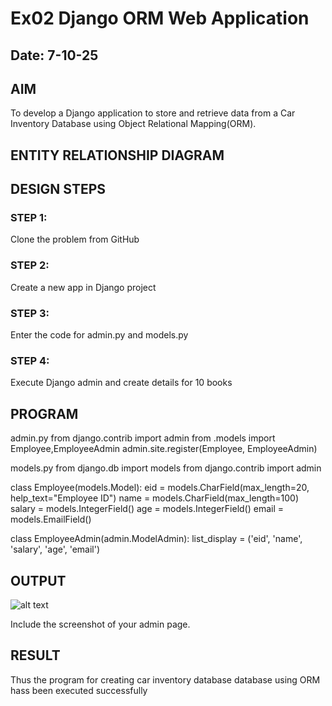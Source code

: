 # Ex02 Django ORM Web Application
## Date: 7-10-25

## AIM
To develop a Django application to store and retrieve data from a Car Inventory Database using Object Relational Mapping(ORM).

## ENTITY RELATIONSHIP DIAGRAM



## DESIGN STEPS

### STEP 1:
Clone the problem from GitHub

### STEP 2:
Create a new app in Django project

### STEP 3:
Enter the code for admin.py and models.py

### STEP 4:
Execute Django admin and create details for 10 books

## PROGRAM
admin.py
from django.contrib import admin
from .models import Employee,EmployeeAdmin
admin.site.register(Employee, EmployeeAdmin)

models.py
from django.db import models
from django.contrib import admin

class Employee(models.Model):
    eid = models.CharField(max_length=20, help_text="Employee ID")
    name = models.CharField(max_length=100)
    salary = models.IntegerField()
    age = models.IntegerField()
    email = models.EmailField()

class EmployeeAdmin(admin.ModelAdmin):
    list_display = ('eid', 'name', 'salary', 'age', 'email')







## OUTPUT
![alt text](<sugi/ormapp/Screenshot 2025-10-07 160825.png>)


Include the screenshot of your admin page.


## RESULT
Thus the program for creating car inventory database database using ORM hass been executed successfully
